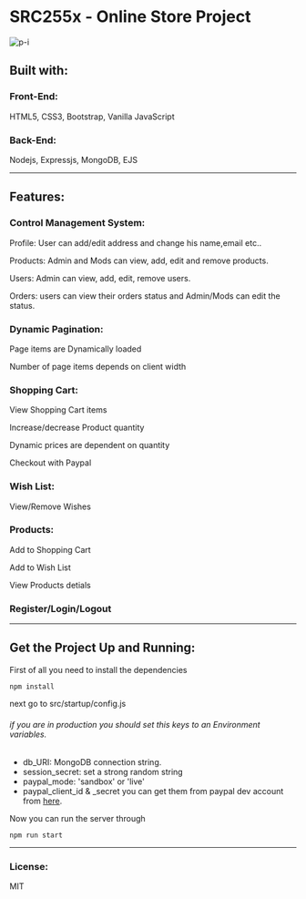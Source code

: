 ﻿# SRC255x - Online Store Project

![p-i](https://user-images.githubusercontent.com/54107871/68121203-d551a200-ff0f-11e9-969d-0f10748a2326.png)

## Built with:

### Front-End:
HTML5, CSS3, Bootstrap, Vanilla JavaScript

### Back-End:
Nodejs, Expressjs, MongoDB, EJS

------------

## Features:

### Control Management System:
Profile: User can add/edit address and change his name,email etc..

Products: Admin and Mods can view, add, edit and remove products.

Users: Admin can view, add, edit, remove users.

Orders: users can view their orders status and Admin/Mods can edit the status.

### Dynamic Pagination:
Page items are Dynamically loaded

Number of page items depends on client width

### Shopping Cart:
View Shopping Cart items

Increase/decrease Product quantity

Dynamic prices are dependent on quantity

Checkout with Paypal

### Wish List:
View/Remove Wishes

### Products:
Add to Shopping Cart

Add to Wish List

View Products detials

### Register/Login/Logout


------------

## Get the Project Up and Running:
First of all you need to install the dependencies

`npm install`

next go to src/startup/config.js

###### if you are in production you should set this keys to an Environment variables.

- db_URI: MongoDB connection string.
- session_secret: set a strong random string
- paypal_mode: 'sandbox' or 'live'
- paypal_client_id & _secret you can get them from paypal dev account from [here](https://www.paypal.com/signin?returnUri=https%3A%2F%2Fdeveloper.paypal.com%2Fdeveloper%2Fapplications "here").

Now you can run the server through

`npm run start`


------------

### License:
MIT
